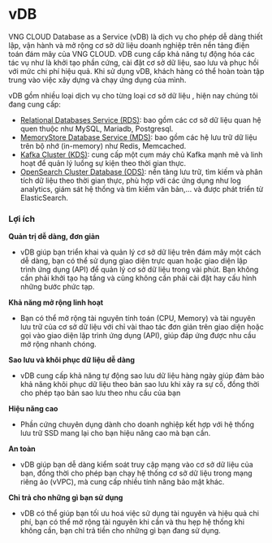 # vDB

VNG CLOUD Database as a Service (vDB) là dịch vụ cho phép dễ dàng thiết lập, vận hành và mở rộng cơ sở dữ liệu doanh nghiệp trên nền tảng điện toán đám mây của VNG CLOUD. vDB cung cấp khả năng tự động hóa các tác vụ như là khởi tạo phần cứng, cài đặt cơ sở dữ liệu, sao lưu và phục hồi với mức chi phí hiệu quả. Khi sử dụng vDB, khách hàng có thể hoàn toàn tập trung vào việc xây dựng và chạy ứng dụng của mình.

vDB gồm nhiều loại dịch vụ cho từng loại cơ sở dữ liệu , hiện nay chúng tôi đang cung cấp:&#x20;

* [Relational Databases Service (RDS)](relational-database-service-rds/): bao gồm các cơ sở dữ liệu quan hệ quen thuộc như MySQL, Mariadb, Postgresql.
* [MemoryStore Database Service (MDS)](memorystore-database-service-mds/): bao gồm các hệ lưu trữ dữ liệu trên bộ nhớ (in-memory) như Redis, Memcached.
* [Kafka Cluster (KDS)](kafka-cluster-kds/): cung cấp một cụm máy chủ Kafka mạnh mẽ và linh hoạt để quản lý luồng sự kiện theo thời gian thực.&#x20;
* [OpenSearch Cluster Database (ODS)](opensearch-cluster-database-ods/): nền tảng lưu trữ, tìm kiếm và phân tích dữ liệu theo thời gian thực, phù hợp với các ứng dụng như log analytics, giám sát hệ thống và tìm kiếm văn bản,... và được phát triển từ ElasticSearch.

### Lợi ích <a href="#vdb-database-loiich" id="vdb-database-loiich"></a>

**Quản trị dễ dàng, đơn giản**

* vDB giúp bạn triển khai và quản lý cơ sở dữ liệu trên đám mây một cách dễ dàng, bạn có thể sử dụng giao diện trực quan hoặc giao diện lập trình ứng dụng (API) để quản lý cơ sở dữ liệu trong vài phút. Bạn không cần phải khởi tạo hạ tầng và cũng không cần phải cài đặt hay cấu hình những bước phức tạp.

**Khả năng mở rộng linh hoạt**

* Bạn có thể mở rộng tài nguyên tính toán (CPU, Memory) và tài nguyên lưu trữ của cơ sở dữ liệu với chỉ vài thao tác đơn giản trên giao diện hoặc gọi vào giao diện lập trình ứng dụng (API), giúp đáp ứng được nhu cầu mở rộng nhanh chóng.

**Sao lưu và khôi phục dữ liệu dễ dàng**

* vDB cung cấp khả năng tự động sao lưu dữ liệu hàng ngày giúp đảm bảo khả năng khôi phục dữ liệu theo bản sao lưu khi xảy ra sự cố, đồng thời cho phép tạo bản sao lưu theo nhu cầu của bạn

**Hiệu năng cao**

* Phần cứng chuyên dụng dành cho doanh nghiệp kết hợp với hệ thống lưu trữ SSD mang lại cho bạn hiệu năng cao mà bạn cần.

**An toàn**

* vDB giúp bạn dễ dàng kiểm soát truy cập mạng vào cơ sở dữ liệu của bạn, đồng thời cho phép bạn chạy hệ thống cơ sở dữ liệu trong mạng riêng ảo (vVPC), mà cung cấp nhiều tính năng bảo mật khác.

**Chỉ trả cho những gì bạn sử dụng**

* vDB có thể giúp bạn tối ưu hoá việc sử dụng tài nguyên và hiệu quả chi phí, bạn có thể mở rộng tài nguyên khi cần và thu hẹp hệ thống khi không cần, bạn chỉ trả tiền cho những gì bạn đang sử dụng.
